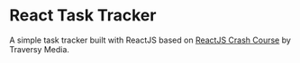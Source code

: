 # React Task Tracker

A simple task tracker built with ReactJS based on [ReactJS Crash Course](https://www.youtube.com/watch?v=w7ejDZ8SWv8) by Traversy Media.
